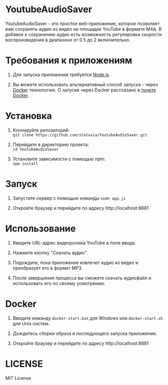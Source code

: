 # YoutubeAudioSaver

YoutubeAudioSaver - это простое веб-приложение, которое позволяет вам сохранять аудио из видео на площадке YouTube в формате M4A. В добавок к сохранению аудио есть возможность регулировки скорости воспроизведения в диапазоне от 0.5 до 2 включительно.

# Требования к приложениям

1. Для запуска приложения требуется <a href="https://nodejs.org/en/download">Node.js</a>.<br>

2. Вы можете использовать альтернативный способ запуска - через <a href="https://www.docker.com/products/docker-desktop/">Docker</a> технологию. О запуске через Docker рассказано в <a href="#docker">пункте Docker</a>.<br>

# Установка

1. Клонируйте репозиторий:<br>
`git clone https://github.com/statuxia/YoutubeAudioSaver.git`

2. Перейдите в директорию проекта:<br>
`cd YoutubeAudioSaver`

3. Установите зависимости с помощью npm:<br>
`npm install`

# Запуск

1. Запустите сервер с помощью команды `node app.js`

2. Откройте браузер и перейдите по адресу http://localhost:8881

# Использование

1. Введите URL-адрес видеоролика YouTube в поле ввода.

2. Нажмите кнопку "Скачать аудио".

3. Подождите, пока приложение извлечет аудио из видео и преобразует его в формат MP3.

4. После завершения процесса вы сможете скачать аудиофайл и использовать его по своему усмотрению.

# Docker

1. Введите команду `docker-start.bat` для Windows или `docker-start.sh` для Unix систем.

2. Дождитесь сборки образа и последующего запуска приложения.

3. Откройте браузер и перейдите по адресу http://localhost:8881

# LICENSE

MIT License